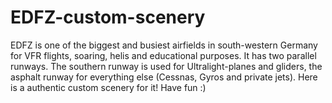 # EDFZ-custom-scenery
EDFZ is one of the biggest and busiest airfields in south-western Germany for VFR flights, soaring, helis and educational purposes. It has two parallel runways. The southern runway is used for Ultralight-planes and gliders, the asphalt runway for everything else (Cessnas, Gyros and private jets). Here is a authentic custom scenery for it! Have fun :)
